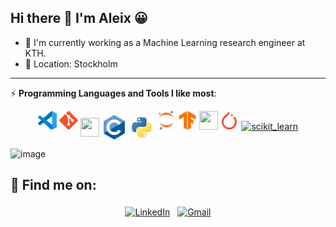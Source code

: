 ## Hi there 👋 I'm Aleix 😀
<!-- [![Github](https://img.shields.io/github/followers/aleixnieto?label=Followers&logo=Github)](https://github.com/aleixnieto?tab=followers)-->

- 🔭 I'm currently working as a Machine Learning research engineer at KTH.
- 📌 Location: Stockholm
--------------------------------------------------------------------
⚡ **Programming Languages and Tools I like most**:
<p align="center"> 
<a><img src="https://raw.githubusercontent.com/devicons/devicon/master/icons/vscode/vscode-original.svg" width="30px" height="30px"/></a>
<a><img src="https://raw.githubusercontent.com/devicons/devicon/master/icons/git/git-original.svg" width="30px" height="30px"/></a>
<img src="https://github.githubassets.com/images/modules/logos_page/GitHub-Mark.png" width="30px" height="30px" style="margin: 0; padding: 0; vertical-align: middle;" />
<img src="https://raw.githubusercontent.com/devicons/devicon/master/icons/c/c-original.svg" width="40px" height="40px" style="margin: 0; padding: 0; vertical-align: middle;" />
<img src="https://raw.githubusercontent.com/devicons/devicon/master/icons/python/python-original.svg" width="40px" height="40px" style="margin: 0; padding: 0; vertical-align: middle;" />
<a><img src="https://raw.githubusercontent.com/devicons/devicon/master/icons/jupyter/jupyter-original.svg" width="30px" height="30px"/></a>
<a><img src="https://raw.githubusercontent.com/devicons/devicon/master/icons/tensorflow/tensorflow-original.svg" width="30px" height="30px"/></a>
<a><img src="https://upload.wikimedia.org/wikipedia/commons/a/ae/Keras_logo.svg" width="30px" height="30px"/></a>
<a><img src="https://raw.githubusercontent.com/devicons/devicon/master/icons/pytorch/pytorch-original.svg" width="30px" height="30px"/></a>
</a> </a> <a href="https://scikit-learn.org/" target="_blank" rel="noreferrer"> <img src="https://upload.wikimedia.org/wikipedia/commons/0/05/Scikit_learn_logo_small.svg" alt="scikit_learn" width="40" height="40"/> </a>
</p>
</p>



<!--  <img width="50%" height="200px" src="https://github-readme-stats-git-masterrstaa-rickstaa.vercel.app/api?username=aleixnieto&&show_icons=true&theme=react&hide_border=true" alt="aleixnieto" /> -->

![image](https://giffiles.alphacoders.com/209/209343.gif)

## :email: Find me on:


<p align="center">
<a href="https://www.linkedin.com/in/aleixnieto" target="_blank" rel="noopener noreferrer">
  <img src="https://upload.wikimedia.org/wikipedia/commons/c/ca/LinkedIn_logo_initials.png" alt="LinkedIn" height="40" style="vertical-align:top; margin:4px"></a>
<a href="mailto:aleixnieto@gmail.com">
  <img src="https://upload.wikimedia.org/wikipedia/commons/4/4e/Gmail_Icon.png" alt="Gmail" height="40" style="vertical-align:top; margin:4px">

[website]: https://aleixnieto.github.io/
[linkedin]: https://linkedin.com/in/aleixnieto
[mail]: mailto:aleixnieto@gmail.com

<!--  ![image](https://giffiles.alphacoders.com/214/214915.gif)
